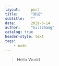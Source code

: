 ```yaml
---
layout:     post
title:      "测试"
subtitle:   ""
date:       2019-6-14
author:     "millzhang"
catalog: true
header-style: text
tags:
    - node
---
```


> Hello World
